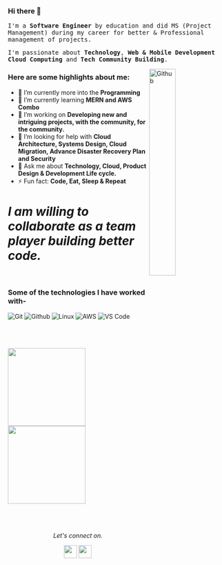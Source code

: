 ### Hi there 👋
<p><samp>I'm a <b>Software Engineer</b> by education and did MS (Project Management) during my career for better & Professional management of projects. </samp></p>
<p><samp>I'm passionate about <b>Technology</b>, <b>Web & Mobile Development</b> <b>Cloud Computing</b> and <b>Tech Community Building</b>.</samp></p>

<img width="35%" align="right" alt="Github" src="https://user-images.githubusercontent.com/48678280/88862734-4903af80-d201-11ea-968b-9c939d88a37c.gif" />

### Here are some highlights about me:</br>
- 🔭 I’m currently more into the **Programming**
- 🌱 I’m currently learning **MERN and AWS Combo**
- 👯 I’m working on  **Developing new and intriguing projects, with the community, for the community.**
- 🤔 I’m looking for help with **Cloud Architecture, Systems Design, Cloud Migration, Advance Disaster Recovery Plan and Security**
- 💬 Ask me about **Technology, Cloud, Product Design & Development Life cycle.**
- ⚡ Fun fact: **Code, Eat, Sleep & Repeat**

# *I am willing to collaborate as a team player building better code.*

</br>


### Some of the technologies I have worked with-</br>
![Git](http://img.shields.io/badge/-Git-000000?style=for-the-badge&logo=Git)
![Github](http://img.shields.io/badge/-Github-000000?style=for-the-badge&logo=Github&logoColor=green)
![Linux](http://img.shields.io/badge/-Linux-000000?style=for-the-badge&logo=linux)
![AWS](http://img.shields.io/badge/-AWS-000000?style=for-the-badge&logo=Amazon-aws&logoColor=cyan)
![VS Code](http://img.shields.io/badge/-VS%20Code-000000?style=for-the-badge&logo=Visual-studio-code&logoColor=blue)
</br></br></br></br>

<a href="https://github.com/AVS1508">
  <img height="180em" src="https://github-readme-stats.vercel.app/api?username=shaistaaman&theme=buefy&show_icons=true" />
  <img height="180em" src="https://github-readme-stats.vercel.app/api/top-langs/?username=shaistaaman&theme=buefy&layout=compact" />
</a>
</br></br></br></br>

<p align="center">
  <i>Let's connect on.</i>

  <p align="center">
<a href="https://www.linkedin.com/in/shaista-aman/" alt="Linkedin"><img src="https://github.com/nitish-awasthi/nitish-awasthi/blob/master/174857.png" height="30" width="30"></a>
  <a href="https://www.facebook.com/shaistaamankhan" alt="Facebook"><img src="https://github.com/nitish-awasthi/nitish-awasthi/blob/master/1024px-Facebook_Logo_(2019).png" height="30" width="30"></a>
    </p>

